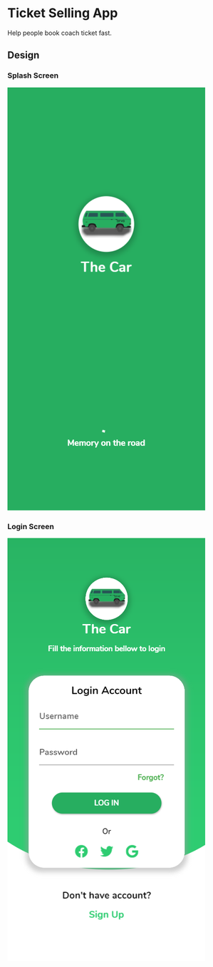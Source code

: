 # Ticket Selling App

Help people book coach ticket fast.

## Design

<h3> Splash Screen </h3>
<img src=splashScreen.png>

<h3> Login Screen </h3>
<img src=login.png>
